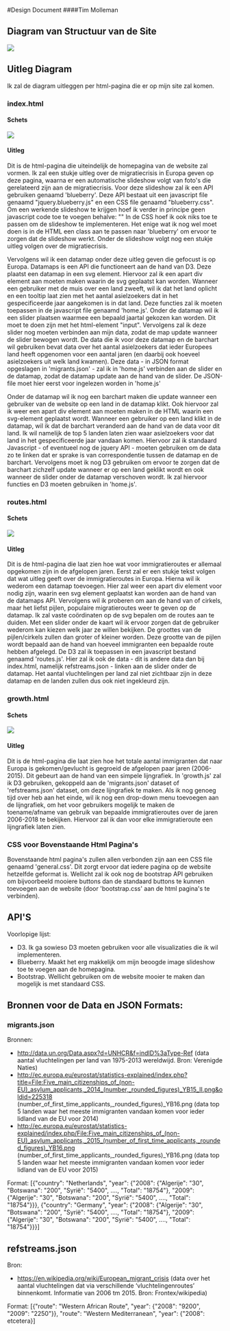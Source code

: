 #Design Document
####Tim Molleman

## Diagram van Structuur van de Site
![](doc/webDia.png)

## Uitleg Diagram
Ik zal de diagram uitleggen per html-pagina die er op mijn site zal komen.

### index.html
#### Schets
![](doc/homedesign.jpg)
#### Uitleg
Dit is de html-pagina die uiteindelijk de homepagina van de website zal vormen. Ik zal een stukje uitleg over de migratiecrisis in Europa geven op deze pagina, waarna er een automatische slideshow volgt van foto's die gerelateerd zijn aan de migratiecrisis. Voor deze slideshow zal ik een API gebruiken genaamd 'blueberry'. Deze API bestaat uit een javascript file genaamd "jquery.blueberry.js" en een CSS file genaamd "blueberry.css". Om een werkende slideshow te krijgen hoef ik verder in principe geen javascript code toe te voegen behalve:
"<script>
$(window).load(function() {
	$('.blueberry').blueberry();
});
</script>"
In de CSS hoef ik ook niks toe te passen om de slideshow te implementeren. Het enige wat ik nog wel moet doen is in de HTML een class aan te passen naar 'blueberry' om ervoor te zorgen dat de slideshow werkt. Onder de slideshow volgt nog een stukje uitleg volgen over de migratiecrisis.

Vervolgens wil ik een datamap onder deze uitleg geven die gefocust is op Europa. Datamaps is een API die functioneert aan de hand van D3. Deze plaatst een datamap in een svg element. Hiervoor zal ik een apart div element aan moeten maken waarin de svg geplaatst kan worden. Wanneer een gebruiker met de muis over een land zweeft, wil ik dat het land oplicht en een tooltip laat zien met het aantal asielzoekers dat in het gespecificeerde jaar aangekomen is in dat land. Deze functies zal ik moeten toepassen in de javascript file genaamd 'home.js'.
Onder de datamap wil ik een slider plaatsen waarmee een bepaald jaartal gekozen kan worden. Dit moet te doen zijn met het html-element "input". Vervolgens zal ik deze slider nog moeten verbinden aan mijn data, zodat de map update wanneer de slider bewogen wordt. De data die ik voor deze datamap en de barchart wil gebruiken bevat data over het aantal asielzoekers dat ieder Europees land heeft opgenomen voor een aantal jaren (en daarbij ook hoeveel asielzoekers uit welk land kwamen). Deze data - in JSON format opgeslagen in 'migrants.json' - zal ik in  'home.js' verbinden aan de slider en de datamap, zodat de datamap update aan de hand van de slider. De JSON-file moet hier eerst voor ingelezen worden in 'home.js'

Onder de datamap wil ik nog een barchart maken die update wanneer een gebruiker van de website op een land in de datamap klikt. Ook hiervoor zal ik weer een apart div element aan moeten maken in de HTML waarin een svg-element geplaatst wordt. Wanneer een gebruiker op een land klikt in de datamap, wil ik dat de barchart veranderd aan de hand van de data voor dit land. Ik wil namelijk de top 5 landen laten zien waar asielzoekers voor dat land in het gespecificeerde jaar vandaan komen. Hiervoor zal ik standaard Javascript - of eventueel nog de jquery API - moeten gebruiken om de data zo te linken dat er sprake is van correspondentie tussen de datamap en de barchart. Vervolgens moet ik nog D3 gebruiken om ervoor te zorgen dat de barchart zichzelf update wanneer er op een land geklikt wordt en ook wanneer de slider onder de datamap verschoven wordt. Ik zal hiervoor functies en D3 moeten gebruiken in 'home.js'.

### routes.html
#### Schets
![](doc/routesdesign.jpg)
#### Uitleg
Dit is de html-pagina die laat zien hoe wat voor immigratieroutes er allemaal opgekomen zijn in de afgelopen jaren. Eerst zal er een stukje tekst volgen dat wat uitleg geeft over de immigratieroutes in Europa. Hierna wil ik wederom een datamap toevoegen. Hier zal weer een apart div element voor nodig zijn, waarin een svg element geplaatst kan worden aan de hand van de datamaps API. Vervolgens wil ik proberen om aan de hand van of cirkels, maar het liefst pijlen, populaire migratieroutes weer te geven op de datamap. Ik zal vaste coördinaten op de svg bepalen om de routes aan te duiden. Met een slider onder de kaart wil ik ervoor zorgen dat de gebruiker wederom kan kiezen welk jaar ze willen bekijken. De groottes van de pijlen/cirkels zullen dan groter of kleiner worden. Deze grootte van de pijlen wordt bepaald aan de hand van hoeveel immigranten een bepaalde route hebben afgelegd. De D3 zal ik toepassen in een javascript bestand genaamd 'routes.js'. Hier zal ik ook de data - dit is andere data dan bij index.html, namelijk refstreams.json - linken aan de slider onder de datamap. Het aantal vluchtelingen per land zal niet zichtbaar zijn in deze datamap en de landen zullen dus ook niet ingekleurd zijn.

### growth.html
#### Schets
![](doc/growthdesign.jpg)
#### Uitleg
Dit is de html-pagina die laat zien hoe het totale aantal immigranten dat naar Europa is gekomen/gevlucht is gegroeid de afgelopen paar jaren (2006-2015). Dit gebeurt aan de hand van een simpele lijngrafiek. In 'growth.js' zal ik D3 gebruiken, gekoppeld aan de 'migrants.json' dataset of 'refstreams.json' dataset, om deze lijngrafiek te maken. Als ik nog genoeg tijd over heb aan het einde, wil ik nog een drop-down menu toevoegen aan de lijngrafiek, om het voor gebruikers mogelijk te maken de toename/afname van gebruik van bepaalde immigratieroutes over de jaren 2006-2018 te bekijken. Hiervoor zal ik dan voor elke immigratieroute een lijngrafiek laten zien.

### CSS voor Bovenstaande Html Pagina's
Bovenstaande html pagina's zullen allen verbonden zijn aan een CSS file genaamd 'general.css'. Dit zorgt ervoor dat iedere pagina op de website hetzelfde geformat is. Wellicht zal ik ook nog de bootstrap API gebruiken om bijvoorbeeld mooiere buttons dan de standaard buttons te kunnen toevoegen aan de website (door 'bootstrap.css' aan de html pagina's te verbinden). 

## API'S
Voorlopige lijst:
- D3. Ik ga sowieso D3 moeten gebruiken voor alle visualizaties die ik wil implementeren.
- Blueberry. Maakt het erg makkelijk om mijn beoogde image slideshow toe te voegen aan de homepagina.
- Bootstrap. Wellicht gebruiken om de website mooier te maken dan mogelijk is met standaard CSS.

## Bronnen voor de Data en JSON Formats: 
### migrants.json
Bronnen:
- http://data.un.org/Data.aspx?d=UNHCR&f=indID%3aType-Ref (data aantal vluchtelingen per land van 1975-2013 wereldwijd. Bron: Verenigde Naties)
- http://ec.europa.eu/eurostat/statistics-explained/index.php?title=File:Five_main_citizenships_of_(non-EU)_asylum_applicants,_2014_(number,_rounded_figures)_YB15_II.png&oldid=225318 (number_of_first_time_applicants,_rounded_figures)_YB16.png (data top 5 landen waar het meeste immigranten vandaan komen voor ieder lidland van de EU voor 2014)
- http://ec.europa.eu/eurostat/statistics-explained/index.php/File:Five_main_citizenships_of_(non-EU)_asylum_applicants,_2015_(number_of_first_time_applicants,_rounded_figures)_YB16.png  (number_of_first_time_applicants,_rounded_figures)_YB16.png (data top 5 landen waar het meeste immigranten vandaan komen voor ieder lidland van de EU voor 2015)

Format:
[{"country": "Netherlands", "year": {"2008": {"Algerije": "30", "Botswana": "200", "Syrië": "5400", ...., "Total": "18754"}, "2009": {"Algerije": "30", "Botswana": "200", "Syrië": "5400", ...., "Total": "18754"}}}, {"country": "Germany", "year": {"2008": {"Algerije": "30", "Botswana": "200", "Syrië": "5400", ...., "Total": "18754"}, "2009": {"Algerije": "30", "Botswana": "200", "Syrië": "5400", ...., "Total": "18754"}}}]

## refstreams.json
Bron:
- https://en.wikipedia.org/wiki/European_migrant_crisis (data over het aantal vluchtelingen dat via verschillende ‘vluchtelingenroutes’ binnenkomt. Informatie van 2006 tm 2015. Bron: Frontex/wikipedia)

Format:
[{"route": "Western African Route", "year": {"2008": "9200", "2009": "2250"}}, "route": "Western Mediterranean", "year": {"2008": etcetera}]


